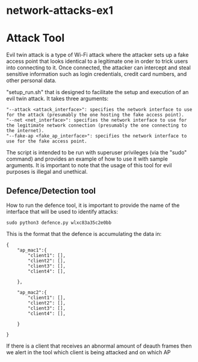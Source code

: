 # network-attacks-ex1

# Attack Tool

Evil twin attack is a type of Wi-Fi attack where the attacker sets up a fake access point that looks identical to a legitimate one in order to trick users into connecting to it. Once connected, the attacker can intercept and steal sensitive information such as login credentials, credit card numbers, and other personal data.

"setup_run.sh" that is designed to facilitate the setup and execution of an evil twin attack. It takes three arguments:
```
"--attack <attack_interface>": specifies the network interface to use for the attack (presumably the one hosting the fake access point).
"--net <net_interface>": specifies the network interface to use for the legitimate network connection (presumably the one connecting to the internet).
"--fake-ap <fake_ap_interface>": specifies the network interface to use for the fake access point.
```
The script is intended to be run with superuser privileges (via the "sudo" command) and provides an example of how to use it with sample arguments. It is important to note that the usage of this tool for evil purposes is illegal and unethical.

## Defence/Detection tool

How to run the defence tool, it is important to provide the name of the interface that will be used to identify attacks:
```
sudo python3 defence.py wlxc83a35c2e0bb
```


This is the format that the defence is accumulating the data in:

```
{
    "ap_mac1":{
        "client1": [],
        "client2": [],
        "client3": [],
        "client4": [],

    },

    "ap_mac2":{
        "client1": [],
        "client2": [],
        "client3": [],
        "client4": [],

    }

}
```

If there is a client that receives an abnormal amount of deauth frames then we alert in the tool which client is being attacked and on which AP
